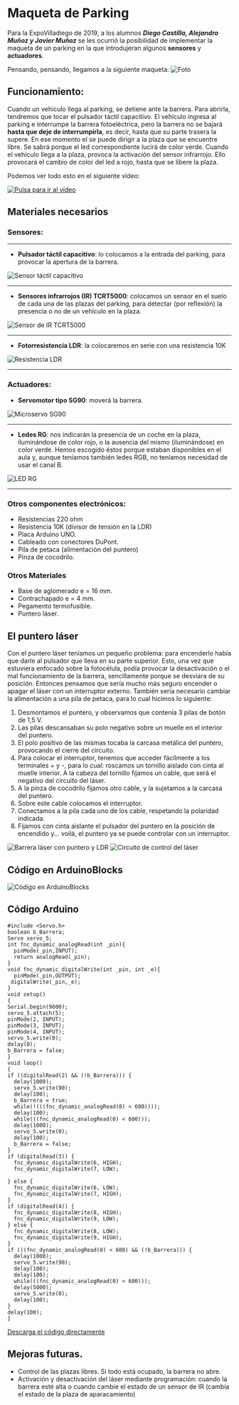# Maqueta de Parking

Para la ExpoVilladiego de 2019, a los alumnos _**Diego Castilla, Alejandro Muñoz y Javier Muñoz**_ se les ocurrió la posibilidad de implementar la maqueta de un parking en la que introdujeran algunos **sensores** y **actuadores**.

Pensando, pensando, llegamos a la siguiente maqueta:
![Foto](Parking01.png)


## Funcionamiento:

Cuando un vehículo llega al parking, se detiene ante la barrera. Para abrirla, tendremos que tocar el pulsador táctil capacitivo.
El vehículo ingresa al parking e interrumpe la barrera fotoeléctrica, pero la barrera no se bajará **hasta que deje de interrumpirla**, es decir, hasta que su parte trasera la supere.
En ese momento el se puede dirigir a la plaza que se encuentre libre. Se sabrá porque el led correspondiente lucirá de color verde.
Cuando el vehículo llega a la plaza, provoca la activación del sensor infrarrojo. Ello provocará el cambio de color del led a rojo, hasta que se libere la plaza.

Podemos ver todo esto en el siguiente vídeo:

[![Pulsa para ir al vídeo](http://img.youtube.com/vi/jRAFXkPpz1k/0.jpg)](http://www.youtube.com/watch?v=jRAFXkPpz1k "Parking 2019")

## Materiales necesarios

### Sensores:

---
- **Pulsador táctil capacitivo**: lo colocamos a la entrada del parking, para provocar la apertura de la barrera.

![Sensor táctil capacitivo](PulsadorTactil.jpg)

---

- **Sensores infrarrojos (IR) TCRT5000**: colocamos un sensor en el suelo de cada una de las plazas del parking, para detectar (por reflexión) la presencia o no de un vehículo en la plaza.

![Sensor de IR TCRT5000](TCRT5000.jpg)

---

- **Fotorresistencia LDR**: la colocaremos en serie con una resistencia 10K

![Resistencia LDR](LDR.jpg)

---

### Actuadores:

- **Servomotor tipo SG90**: moverá la barrera.

![Microservo SG90](SG90.jpg)

---

- **Ledes RG**: nos indicarán la presencia de un coche en la plaza, iluminándose de color rojo, o la ausencia del mismo (iluminándose) en color verde. Hemos escogido éstos porque estaban disponibles en el aula y, aunque teníamos también ledes RGB, no teníamos necesidad de usar el canal B.

![LED RG](LEDRG.jpg)

---

### Otros componentes electrónicos:
- Resistencias 220 ohm
- Resistencia 10K (divisor de tensión en la LDR)
- Placa Arduino UNO.
- Cableado con conectores DuPont.
- Pila de petaca (alimentación del puntero)
- Pinza de cocodrilo.

### Otros Materiales
- Base de aglomerado e = 16 mm.
- Contrachapado e = 4 mm.
- Pegamento termofusible.
- Puntero láser.

## El puntero láser

Con el puntero láser teníamos un pequeño problema: para encenderlo había que darle al pulsador que lleva en su parte superior. Esto, una vez que estuviera enfocado sobre la fotocélula, podía provocar la desactivación o el mal funcionamiento de la barrera, sencillamente porque se desviara de su posición.
Entonces pensamos que sería mucho más seguro encender o apagar el láser con un interruptor externo. También sería necesario cambiar la alimentación a una pila de petaca, para lo cual hicimos lo siguiente:
1. Desmontamos el puntero, y observamos que contenía 3 pilas de botón de 1,5 V.
2. Las pilas descansaban su polo negativo sobre un muelle en el interior del puntero.
3. El polo positivo de las mismas tocaba la carcasa metálica del puntero, provocando el cierre del circuito.
4. Para colocar el interruptor, tenemos que acceder fácilmente a los terminales + y -, para lo cual: roscamos un tornillo aislado con cinta al muelle interior. A la cabeza del tornillo fijamos un cable, que será el negativo del circuito del láser.
5. A la pinza de cocodrilo fijamos otro cable, y la sujetamos a la carcasa del puntero.
6. Sobre este cable colocamos el interruptor.
7. Conectamos a la pila cada uno de los cable, respetando la polaridad indicada.
8. Fijamos con cinta aislante el pulsador del puntero en la posición de encendido y... voilá, el puntero ya se puede controlar con un interruptor.

![Barrera láser con puntero y LDR](Laser.png)
![Circuito de control del láser](LaserControl.png)

## Código en ArduinoBlocks

![Código en ArduinoBlocks](Parking2019AB.png)

## Código Arduino

    #include <Servo.h>
    boolean b_Barrera;
    Servo servo_5;
    int fnc_dynamic_analogRead(int _pin){
	  pinMode(_pin,INPUT);
	  return analogRead(_pin);
    }
    void fnc_dynamic_digitalWrite(int _pin, int _e){
	  pinMode(_pin,OUTPUT);
	 digitalWrite(_pin,_e);
    }
    void setup()
    {
    Serial.begin(9600);
    servo_5.attach(5);
    pinMode(2, INPUT);
    pinMode(3, INPUT);
    pinMode(4, INPUT);
    servo_5.write(0);
    delay(0);
    b_Barrera = false;
    }
    void loop()
    {
    if ((digitalRead(2) && (!b_Barrera))) {
      delay(1000);
      servo_5.write(90);
      delay(100);
      b_Barrera = true;
      while(!(((fnc_dynamic_analogRead(0) < 600))));
      delay(100);
      while(((fnc_dynamic_analogRead(0) < 600)));
      delay(1000);
      servo_5.write(0);
      delay(100);
      b_Barrera = false;
    }
    if (digitalRead(3)) {
      fnc_dynamic_digitalWrite(6, HIGH);
      fnc_dynamic_digitalWrite(7, LOW);

    } else {
      fnc_dynamic_digitalWrite(6, LOW);
      fnc_dynamic_digitalWrite(7, HIGH);
    }
    if (digitalRead(4)) {
      fnc_dynamic_digitalWrite(8, HIGH);
      fnc_dynamic_digitalWrite(9, LOW);
    } else {
      fnc_dynamic_digitalWrite(8, LOW);
      fnc_dynamic_digitalWrite(9, HIGH);
    }
    if (((fnc_dynamic_analogRead(0) < 600) && (!b_Barrera))) {
      delay(1000);
      servo_5.write(90);
      delay(100);
      delay(100);
      while(((fnc_dynamic_analogRead(0) < 600)));
      delay(5000);
      servo_5.write(0);
      delay(100);
    }
    delay(100);
    }


[Descarga el código directamente](Parking2019.ino)

## Mejoras futuras.
- Control de las plazas libres. Si todo está ocupado, la barrera no abre.
- Activación y desactivación del láser mediante programación: cuando la barrera esté alta o cuando cambie el estado de un sensor de IR (cambia el estado de la plaza de aparacamiento)
